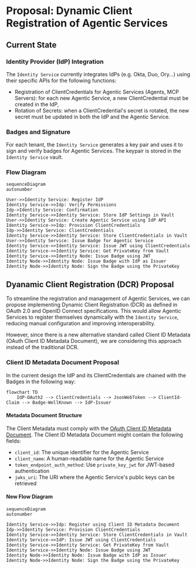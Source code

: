 # Proposal: Dynamic Client Registration of Agentic Services

## Current State

### Identity Provider (IdP) Integration

The `Identity Service` currently integrates IdPs (e.g. Okta, Duo, Ory...) using their specific APIs for the following functions:

- Registration of ClientCredentials for Agentic Services (Agents, MCP Servers): for each new Agentic Service, a new ClientCredential must be created in the IdP,
- Rotation of Secrets: when a ClientCredential's secret is rotated, the new secret must be updated in both the IdP and the Agentic Service.

### Badges and Signature

For each tenant, the `Identity Service` generates a key pair and uses it to sign and verify badges for Agentic Services. The keypair is stored in the `Identity Service` vault.

### Flow Diagram

```mermaid
sequenceDiagram
autonumber

User->>Identity Service: Register IdP
Identity Service->>Idp: Verify Permissions
Idp->Identity Service: Confirmation
Identity Service->>Identity Service: Store IdP Settings in Vault
User->>Identity Service: Create Agentic Service using IdP API
Identity Service->>Idp: Provision ClientCredentials
Idp->>Identity Service: ClientCredentials
Identity Service->>Identity Service: Store ClientCredentials in Vault
User->>Identity Service: Issue Badge for Agentic Service
Identity Service->>Identity Service: Issue JWT using ClientCredentials
Identity Service->>Identity Service: Get PrivateKey from Vault
Identity Service->>Identity Node: Issue Badge using JWT
Identity Node->>Identity Node: Issue Badge with IdP as Issuer
Identity Node->>Identity Node: Sign the Badge using the PrivateKey
```

## Dyanamic Client Registration (DCR) Proposal

To streamline the registration and management of Agentic Services, we can propose implementing Dynamic Client Registration (DCR) as defined in OAuth 2.0 and OpenID Connect specifications. This would allow Agentic Services to register themselves dynamically with the `Identity Service`, reducing manual configuration and improving interoperability.

However, since there is a new alternative standard called Client ID Metadata (OAuth Client ID Metadata Document), we are considering this approach instead of the traditional DCR.

### Client ID Metadata Document Proposal

In the current design the IdP and its ClientCredentials are chained with the Badges in the following way:

```mermaid
flowchart TD
    IdP-OAuth2 --> ClientCredentials --> JsonWebToken --> ClientId-Claim --> Badge-WellKnown --> IdP-Issuer
```

#### Metadata Document Structure

The Client Metadata must comply with the [OAuth Client ID Metadata Document](https://www.iana.org/assignments/oauth-parameters/oauth-parameters.xhtml#client-metadata).
The Client ID Metadata Document might contain the following fields:

- `client_id`: The unique identifier for the Agentic Service
- `client_name`: A human-readable name for the Agentic Service
- `token_endpoint_auth_method`: Use `private_key_jwt` for JWT-based authentication
- `jwks_uri`: The URI where the Agentic Service's public keys can be retrieved

#### New Flow Diagram

```mermaid
sequenceDiagram
autonumber

Identity Service->>Idp: Register using Client ID Metadata Document
Idp->>Identity Service: Provision ClientCredentials
Identity Service->>Identity Service: Store ClientCredentials in Vault
Identity Service->>IdP: Issue JWT using ClientCredentials
Identity Service->>Identity Service: Get PrivateKey from Vault
Identity Service->>Identity Node: Issue Badge using JWT
Identity Node->>Identity Node: Issue Badge with IdP as Issuer
Identity Node->>Identity Node: Sign the Badge using the PrivateKey
```
